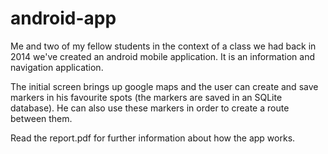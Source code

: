 # android-app

Me and two of my fellow students in the context of a class we had back in 2014 we've created 
an android mobile application. It is an information and navigation application.

The initial screen brings up google maps and the user can create and save markers in his favourite spots
(the markers are saved in an SQLite database). He can also use these markers in order to create a route 
between them.

Read the report.pdf for further information about how the app works.
